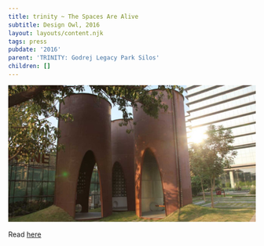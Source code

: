 ```yaml
---
title: trinity ~ The Spaces Are Alive
subtitle: Design Owl, 2016
layout: layouts/content.njk
tags: press
pubdate: '2016'
parent: 'TRINITY: Godrej Legacy Park Silos'
children: []
---
```

![](/static/img/designowl_silo.jpg)

Read [here](https://www.designowl.com/designquest/godrej-legacy-park/)

